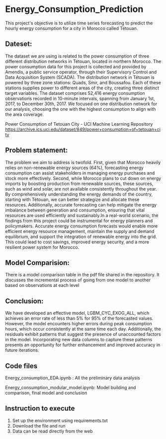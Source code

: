 # Energy_Consumption_Prediction

This project's objective is to utilize time series forecasting to predict the hourly energy consumption for a city in Morocco called Tétouan.

## **Dateset:** 

The dataset we are using is related to the power consumption of three different distribution networks in Tétouan, located in northern Morocco. The power consumption data for this project is collected and provided by Amendis, a public service operator, through their Supervisory Control and Data Acquisition System (SCADA). The distribution network in Tétouan is powered by three zone stations: Quads, Smir, and Boussafou. Each of these stations supplies power to different areas of the city, creating three distinct target variables. The dataset comprises 52,416 energy consumption observations recorded in 10-minute intervals, spanning from January 1st, 2017, to December 30th, 2017. We focused on one distribution network for our analysis, choosing the one with the highest consumption to align with the area coverage.

Power Consumption of Tetouan City - UCI Machine Learning Repository 
https://archive.ics.uci.edu/dataset/849/power+consumption+of+tetouan+city


## **Problem statement:**

The problem we aim to address is twofold. First, given that Morocco heavily relies on non-renewable energy sources (64%), forecasting energy consumption can assist stakeholders in managing energy purchases and stock more effectively. Second, while Morocco plans to cut down on energy imports by boosting production from renewable sources, these sources, such as wind and solar, are not available consistently throughout the year. By comprehensively understanding the energy demands of the country, starting with Tétouan, we can better strategize and allocate these resources. Additionally, accurate forecasting can help mitigate the energy imbalance between generation and consumption, ensuring that vital resources are used efficiently and sustainably.In a real-world scenario, the findings from this project could be instrumental for energy planners and policymakers. Accurate energy consumption forecasts would enable more efficient energy resource management, maintain the supply and demand equilibrium, and support the integration of renewable energy into the grid. This could lead to cost savings, improved energy security, and a more resilient power system for Morocco.

## **Model Comparision:**
There is a model comparison table in the pdf file shared in the repository. It discusses the incremental process of going from one model to another based on observations at each level

## **Conclusion:**
We have developed an effective model, LGBM_CYC_EXOG_ALL, which achieves an error rate of less than 5% for 95% of the forecasted values. However, the model encounters higher errors during peak consumption hours, which occur consistently at the same time each day. Additionally, the residuals exhibit patterns that suggest the presence of unaccounted factors in the model. Incorporating new data columns to capture these patterns presents an opportunity for further enhancement and improved accuracy in future iterations.

## **Code files**

Energy_consumption_EDA.ipynb : All the preliminary data analysis 

Energy_consumption_modular_model.ipynb: Model building and comparison, final model and conclusion

## **Instruction to execute**

1. Set up the environment using requirements.txt 
2. Download the file and run
3. Data can be read directly from the web



